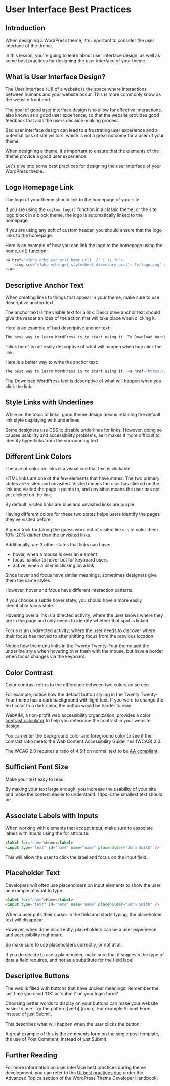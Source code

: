 # User Interface Best Practices

## Introduction

When designing a WordPress theme, it's important to consider the user interface of the theme.

In this lesson, you're going to learn about user interface design, as well as some best practices for designing the user interface of your theme.

## What is User Interface Design?

The User Interface (UI) of a website is the space where interactions between humans and your website occur. This is more commonly know as the website front end.

The goal of good user interface design is to allow for effective interactions, also known as a good user experience, so that the website provides good feedback that aids the users decision-making process.

Bad user interface design can lead to a frustrating user experience and a potential loss of site visitors, which is not a great outcome for a user of your theme.

When designing a theme, it's important to ensure that the elements of the theme provide a good user experience.

Let's dive into some best practices for designing the user interface of your WordPress theme.

## Logo Homepage Link

The logo of your theme should link to the homepage of your site.

If you are using the `custom_logo()` function in a classic theme, or the site logo block in a block theme, the logo is automatically linked to the homepage.

If you are using any soft of custom header, you should ensure that the logo links to the homepage.

Here is an example of how you can link the logo to the homepage using the home_url() function:

```php
<a href="<?php echo esc_url( home_url( '/' ) ); ?>">
    <img src="<?php echo get_stylesheet_directory_uri(); ?>/logo.png" alt="<?php esc_attr_e( 'Home Page', 'textdmomain' );?>" />
</a>
```

## Descriptive Anchor Text

When creating links to things that appear in your theme, make sure to use descriptive anchor text.

The anchor text is the visible text for a link. Descriptive anchor text should give the reader an idea of the action that will take place when clicking it.

Here is an example of bad descriptive anchor text:

```php
The best way to learn WordPress is to start using it. To Download WordPress, <a href="https://wordpress.org/download/">click here</a>.
```

"click here" is not really descriptive of what will happen when hou click the link.

Here is a better way to write the anchor text:

```php
The best way to learn WordPress is to start using it. <a href="https://wordpress.org/download/">Download WordPress</a> to get started.
```

The Download WordPress text is descriptive of what will happen when you click the link.

## Style Links with Underlines

While on the topic of links, good theme design means retaining the default link style displaying with underlines. 

Some designers use CSS to disable underlines for links. However, doing so causes usability and accessibility problems, as it makes it more difficult to identify hyperlinks from the surrounding text.

## Different Link Colors

The use of color on links is a visual cue that text is clickable. 

HTML links are one of the few elements that have states. The two primary states are visited and unvisited. Visited means the user has clicked on the link and visited the page it points to, and unvisited means the user has not yet clicked on the link.

By default, visited links are blue and unvisited links are purple. 

Having different colors for these two states helps users identify the pages they’ve visited before. 

A good trick for taking the guess work out of visited links is to color them 10%-20% darker than the unvisited links.

Additionally, are 3 other states that links can have:

- hover, when a mouse is over an element
- focus, similar to hover but for keyboard users
- active, when a user is clicking on a link

Since hover and focus have similar meanings, sometimes designers give them the same styles.

However, hover and focus have different interaction patterns. 

If you choose a subtle hover state, you should have a more easily identifiable focus state. 

Hovering over a link is a directed activity, where the user knows where they are in the page and only needs to identify whether that spot is linked. 

Focus is an undirected activity, where the user needs to discover where their focus has moved to after shifting focus from the previous location.

Notice how the menu links in the Twenty Twenty-Four theme add the underline style when hovering over them with the mouse, but have a border when focus changes via the keyboard.

## Color Contrast

Color contrast refers to the difference between two colors on screen. 

For example, notice how the default button styling in the Twenty Twenty-Four theme has a dark background with light text. If you were to change the text color to a dark color, the button would be harder to read.

WebAIM, a non-profit web accessibility organization, provides a color [contrast calculator](https://webaim.org/resources/contrastchecker/) to help you determine the contrast in your website design. 

You can enter the background color and foreground color to see if the contrast ratio meets the Web Content Accessibility Guidelines (WCAG) 2.0.

The WCAG 2.0 requires a ratio of 4.5:1 on normal text to be [AA compliant](https://www.w3.org/WAI/WCAG22/quickref/?versions=2.0#qr-visual-audio-contrast-contrast).

## Sufficient Font Size

Make your text easy to read. 

By making your text large enough, you increase the usability of your site and make the content easier to understand. 14px is the smallest text should be.

## Associate Labels with Inputs

When working with elements that accept input, make sure to associate labels with inputs using the for attribute. 

```html
<label for="name">Name</label>
<input type="text" id="name" name="name" placeholder="John Smith" />
```

This will allow the user to click the label and focus on the input field.

## Placeholder Text

Developers will often use placeholders on input elements to show the user an example of what to type. 

```html
<label for="name">Name</label>
<input type="text" id="name" name="name" placeholder="John Smith" />
```

When a user puts their cursor in the field and starts typing, the placeholder text will disappear.

However, when done incorrectly, placeholders can be a user experience and accessibility nightmare. 

So make sure to use placeholders correctly, or not at all.

If you do decide to use a placeholder, make sure that it suggests the type of data a field requires, and not as a substitute for the field label.

## Descriptive Buttons

The web is filled with buttons that have unclear meanings. Remember the last time you used ‘OK’ or ‘submit’ on your login form? 

Choosing better words to display on your buttons can make your website easier to use. Try the pattern [verb] [noun]. For example Submit Form, instead of just Submit.

This describes what will happen when the user clicks the button.

A great example of this is the comments form on the single post template, the use of Post Comment, instead of just Submit 

## Further Reading

For more information on user interface best practices during theme development, you can refer to the [UI best practices doc](https://developer.wordpress.org/themes/advanced-topics/ui-best-practices/) under the Advanced Topics section of the WordPress Theme Developer Handbook.